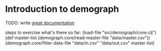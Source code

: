 # Introduction to demograph

TODO: write [great documentation](http://jacobian.org/writing/great-documentation/what-to-write/)

steps to exercise what's there so far:
	(load-file "src/demograph/core.clj")
	(def master-list (demograph.core/read-master-file "data/master.csv"))
	(demograph.core/filter-data-file "data/in.csv" "data/out.csv" master-list)
